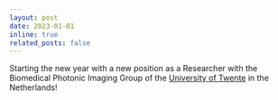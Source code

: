 ```yaml
---
layout: post
date: 2023-01-01
inline: true
related_posts: false
---
```


Starting the new year with a new position as a Researcher with the Biomedical Photonic Imaging Group of the [University of Twente](https://www.utwente.nl/en/) in the Netherlands!

